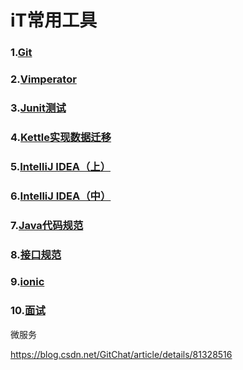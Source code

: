 # iT常用工具    

### 1.[Git](doc/git.md)   

### 2.[Vimperator](doc/Vimperator.md)   

### 3.[Junit测试](doc/Junit.md)      

### 4.[Kettle实现数据迁移](doc/Kettle.md)

### 5.[IntelliJ IDEA（上）](doc/idea_A.md)       

### 6.[IntelliJ IDEA（中）](doc/idea_B.md)    

###     7.[Java代码规范](doc/javaStandard.md)     

### 8.[接口规范](doc/apiStandard.md)      

### 9.[ionic](doc/ionic.md)  

### 10.[面试](InterView/readme.md)  











微服务

https://blog.csdn.net/GitChat/article/details/81328516